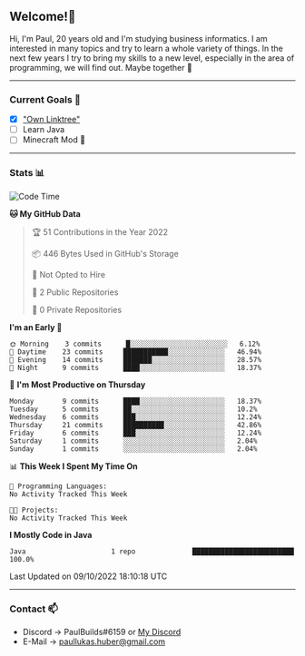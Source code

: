 ## Welcome!👋

Hi, I'm Paul, 20 years old and I'm studying business informatics. I am interested in many topics and try to learn a whole variety of things. In the next few years I try to bring my skills to a new level, especially in the area of programming, we will find out.
Maybe together 🤙

---
### Current Goals 🥅

- [X] ["Own Linktree"](https://paul-lukashuber.de/)
- [ ] Learn Java
- [ ] Minecraft Mod 👀

---
### Stats 📊

<!--START_SECTION:waka-->
![Code Time](http://img.shields.io/badge/Code%20Time-25%20hrs%2032%20mins-blue)

**🐱 My GitHub Data** 

> 🏆 51 Contributions in the Year 2022
 > 
> 📦 446 Bytes Used in GitHub's Storage 
 > 
> 🚫 Not Opted to Hire
 > 
> 📜 2 Public Repositories 
 > 
> 🔑 0 Private Repositories  
 > 
**I'm an Early 🐤** 

```text
🌞 Morning    3 commits      █░░░░░░░░░░░░░░░░░░░░░░░░   6.12% 
🌆 Daytime    23 commits     ███████████░░░░░░░░░░░░░░   46.94% 
🌃 Evening    14 commits     ███████░░░░░░░░░░░░░░░░░░   28.57% 
🌙 Night      9 commits      ████░░░░░░░░░░░░░░░░░░░░░   18.37%

```
📅 **I'm Most Productive on Thursday** 

```text
Monday       9 commits      ████░░░░░░░░░░░░░░░░░░░░░   18.37% 
Tuesday      5 commits      ██░░░░░░░░░░░░░░░░░░░░░░░   10.2% 
Wednesday    6 commits      ███░░░░░░░░░░░░░░░░░░░░░░   12.24% 
Thursday     21 commits     ██████████░░░░░░░░░░░░░░░   42.86% 
Friday       6 commits      ███░░░░░░░░░░░░░░░░░░░░░░   12.24% 
Saturday     1 commits      ░░░░░░░░░░░░░░░░░░░░░░░░░   2.04% 
Sunday       1 commits      ░░░░░░░░░░░░░░░░░░░░░░░░░   2.04%

```


📊 **This Week I Spent My Time On** 

```text
💬 Programming Languages: 
No Activity Tracked This Week

🐱‍💻 Projects: 
No Activity Tracked This Week

```

**I Mostly Code in Java** 

```text
Java                     1 repo              █████████████████████████   100.0%

```



 Last Updated on 09/10/2022 18:10:18 UTC
<!--END_SECTION:waka-->

---
### Contact 📫

* Discord -> PaulBuilds#6159 or [My Discord](https://discord.gg/7kq6UnB)
* E-Mail -> paullukas.huber@gmail.com
